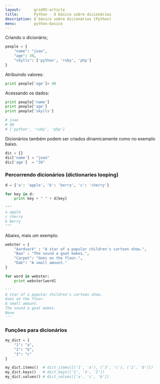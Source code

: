 ```yaml
---
layout:      grid93-article
title:       Python - O básico sobre dicionários
description: O básico sobre dicionários (Python)
menu:        python-basico
---
```


Criando o dicionário;

```python
people = {
    "name": "joao",
    "age": 39,
    "skylls": ['python', 'ruby', 'php']
}
```

Atribuindo valores:

```python
print people['age']= 40
```

Acessando os dados:

```python
print people['name']
print people['age']
print people['skylls']

# joao
# 40
# ['python', 'ruby', 'php']
```

Dicionários também podem ser criados dinamicamente como no exemplo baixo.

```python
dic = {}
dic['name'] = "joao"
dic['age']  = "39"
```


### Percorrendo dicionários (dictionaries looping)

```python
d = {'a': 'apple', 'b': 'berry', 'c': 'cherry'}

for key in d:
    print key + " " + d[key]

"""
a apple
c cherry
b berry
"""
```

Abaixo, mais um exemplo.

```python
webster = {
    "Aardvark" : "A star of a popular children's cartoon show.",
    "Baa" : "The sound a goat makes.",
    "Carpet": "Goes on the floor.",
    "Dab": "A small amount."
}

for word in webster:
    print webster[word]

'''
A star of a popular children's cartoon show.
Goes on the floor.
A small amount.
The sound a goat makes.
None
'''
```



### Funções para dicionários

```python
my_dict = {
    "1": "a",
    "2": "b",
    "3": "c"
}

my_dict.items()  # dict_items([('1', 'a'), ('3', 'c'), ('2', 'b')])
my_dict.keys()   # dict_keys(['1', '3', '2'])
my_dict.values() # dict_values(['a', 'c', 'b'])
```
